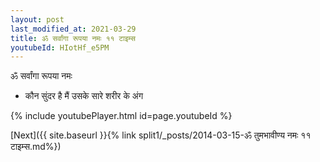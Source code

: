 ```yaml
---
layout: post
last_modified_at: 2021-03-29
title: ॐ सर्वांगा रूपया नमः ११ टाइम्स
youtubeId: HIotHf_e5PM
---
```

 
 
 ॐ सर्वांगा रूपया नमः  
 
 -  कौन सुंदर है मैं उसके सारे शरीर के अंग 
 
  
 
  
 
 
 
 
 
 


{% include youtubePlayer.html id=page.youtubeId %}
 
[Next]({{ site.baseurl }}{% link  split1/_posts/2014-03-15-ॐ तुमभावीण्य नमः ११ टाइम्स.md%})
 
